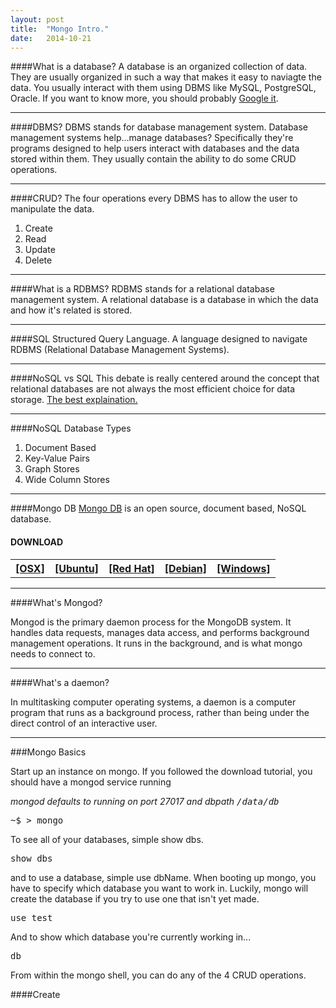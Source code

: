 ```yaml
---
layout: post
title:  "Mongo Intro."
date:   2014-10-21
---
```



####What is a database?
A database is an organized collection of data. They are usually organized in such a way that makes it easy to naviagte the data. You usually interact with them using DBMS like MySQL, PostgreSQL, Oracle. If you want to know more, you should probably [Google it](http://lmgtfy.com/?q=Database).

---

####DBMS?
DBMS stands for database management system. Database management systems help...manage databases? Specifically they're programs designed to help users interact with databases and the data stored within them. They usually contain the ability to do some CRUD operations.

---

####CRUD?
The four operations every DBMS has to allow the user to manipulate the data.

1. Create
2. Read
3. Update
4. Delete


---

####What is a RDBMS?
RDBMS stands for a relational database management system. A relational database is a database in which the data and how it's related is stored.

---

####SQL
Structured Query Language. A language designed to navigate RDBMS (Relational Database Management Systems).

---

####NoSQL vs SQL
This debate is really centered around the concept that relational databases are not always the most efficient choice for data storage. [The best explaination.](http://www.mongodb.com/nosql-explained)

---

####NoSQL Database Types

1. Document Based
2. Key-Value Pairs
3. Graph Stores
4. Wide Column Stores

---

####Mongo DB
[Mongo DB](http://www.mongodb.org/about/introduction/) is an open source, document based, NoSQL database.



<table class="table">
    <tr><h4>DOWNLOAD</h4></tr>
    <th>
        <a href="http://docs.mongodb.org/manual/tutorial/install-mongodb-on-os-x/">[OSX]</a>
    </th>
    <th>
        <a href="http://docs.mongodb.org/manual/tutorial/install-mongodb-on-ubuntu/">[Ubuntu]</a>
    </th>
    <th>
        <a href="http://docs.mongodb.org/manual/tutorial/install-mongodb-on-red-hat-centos-or-fedora-linux/">[Red Hat]</a>
    </th> 
    <th>    
        <a href="http://docs.mongodb.org/manual/tutorial/install-mongodb-on-debian-linux/">[Debian]</a> 
    </th> 
    <th>    
        <a href="http://docs.mongodb.org/manual/tutorial/install-mongodb-on-windows/">[Windows]</a>
    </th> 
</table>

---

####What's Mongod?

Mongod is the primary daemon process for the MongoDB system. It handles data requests, manages data access, and performs background management operations. It runs in the background, and is what mongo needs to connect to.

---

####What's a daemon?

In multitasking computer operating systems, a daemon is a computer program that runs as a background process, rather than being under the direct control of an interactive user.

---

###Mongo Basics

Start up an instance on mongo. If you followed the download tutorial, you should have a mongod service running

*mongod defaults to running on port 27017 and dbpath <kbd> /data/db </kbd>*

<kbd> ~$ > mongo </kbd>

To see all of your databases, simple show dbs.

<kbd> show dbs </kbd>

and to use a database, simple use dbName. When booting up mongo, you have to specify which database you want to work in. Luckily, mongo will create the database if you try to use one that isn't yet made.

<kbd> use test </kbd>

And to show which database you're currently working in...

<kbd> db </kbd>

From within the mongo shell, you can do any of the 4 CRUD operations.

####Create




